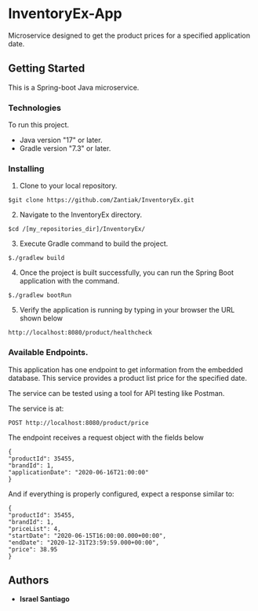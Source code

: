# InventoryEx-App
Microservice designed to get the product prices for a specified application date.

## Getting Started
This is a Spring-boot Java microservice.

### Technologies
To run this project.

* Java version "17" or later.
* Gradle version "7.3" or later.

### Installing
1. Clone to your local repository.
```
$git clone https://github.com/Zantiak/InventoryEx.git
```

2. Navigate to the InventoryEx directory.

```
$cd /[my_repositories_dir]/InventoryEx/
```

3. Execute Gradle command to build the project.
```
$./gradlew build
```

4. Once the project is built successfully, you can run the Spring Boot application with the command.
```
$./gradlew bootRun
```

5. Verify the application is running by typing in your browser the URL shown below
```
http://localhost:8080/product/healthcheck
```

### Available Endpoints.
This application has one endpoint to get information from the embedded database. This service provides a product list price for the specified date.

The service can be tested using a tool for API testing like Postman.

The service is at:
```
POST http://localhost:8080/product/price
```

The endpoint receives a request object with the fields below
```
{
"productId": 35455,
"brandId": 1,
"applicationDate": "2020-06-16T21:00:00"
}
```
And if everything is properly configured, expect a response similar to:
```
{
"productId": 35455,
"brandId": 1,
"priceList": 4,
"startDate": "2020-06-15T16:00:00.000+00:00",
"endDate": "2020-12-31T23:59:59.000+00:00",
"price": 38.95
}
```

## Authors

* **Israel Santiago**